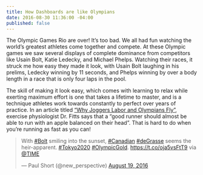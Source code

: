 ```yaml
---
title: How Dashboards are like Olympians
date: 2016-08-30 11:36:00 -04:00
published: false
---
```


The Olympic Games Rio are over! It’s too bad. We all had fun watching the world’s greatest athletes come together and compete. At these Olympic games we saw several displays of complete dominance from competitors like Usain Bolt, Katie Ledecky, and Michael Phelps. Watching their races, it struck me how easy they made it look, with Usain Bolt laughing in his prelims, Ledecky winning by 11 seconds, and Phelps winning by over a body length in a race that is only four laps in the pool. 

The skill of making it look easy, which comes with learning to relax while exerting maximum effort is one that takes a lifetime to master, and is a technique athletes work towards constantly to perfect over years of practice. In an article titled [“Why Joggers Labor and Olympians Fly”](http://www.nytimes.com/2004/08/10/health/why-joggers-labor-and-olympians-fly-the-science-of-the-long-distance-runner.html), exercise physiologist Dr. Fitts says that a “good runner should almost be able to run with an apple balanced on their head”. That is hard to do when you’re running as fast as you can! 

<blockquote class="twitter-tweet" data-lang="en"><p lang="en" dir="ltr">With <a href="https://twitter.com/hashtag/Bolt?src=hash">#Bolt</a> smiling into the sunset, <a href="https://twitter.com/hashtag/Canadian?src=hash">#Canadian</a> <a href="https://twitter.com/hashtag/deGrasse?src=hash">#deGrasse</a> seems the heir-apparent. <a href="https://twitter.com/hashtag/Tokyo2020?src=hash">#Tokyo2020</a> <a href="https://twitter.com/hashtag/OlympicGold?src=hash">#OlympicGold</a>. <a href="https://t.co/oja5vsFtT9">https://t.co/oja5vsFtT9</a> via <a href="https://twitter.com/TIME">@TIME</a></p>&mdash; Paul Short (@new_perspective) <a href="https://twitter.com/new_perspective/status/766689601914216448">August 19, 2016</a></blockquote>
<script async src="//platform.twitter.com/widgets.js" charset="utf-8"></script>
